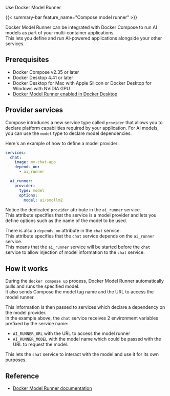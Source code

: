 Use Docker Model Runner


{{< summary-bar feature_name="Compose model runner" >}}

Docker Model Runner can be integrated with Docker Compose to run AI models as part of your multi-container applications.  
This lets you define and run AI-powered applications alongside your other services.

## Prerequisites

- Docker Compose v2.35 or later
- Docker Desktop 4.41 or later 
- Docker Desktop for Mac with Apple Silicon or Docker Desktop for Windows with NVIDIA GPU
- [Docker Model Runner enabled in Docker Desktop](/manuals/ai/model-runner.md#enable-docker-model-runner)

## Provider services

Compose introduces a new service type called `provider` that allows you to declare platform capabilities required by your application. For AI models, you can use the `model` type to declare model dependencies.

Here's an example of how to define a model provider:

```yaml
services:
  chat:
    image: my-chat-app
    depends_on:
      - ai_runner

  ai_runner:
    provider:
      type: model
      options:
        model: ai/smollm2
```

Notice the dedicated `provider` attribute in the `ai_runner` service.   
This attribute specifies that the service is a model provider and lets you define options such as the name of the model to be used.

There is also a `depends_on` attribute in the `chat` service.  
This attribute specifies that the `chat` service depends on the `ai_runner` service.  
This means that the `ai_runner` service will be started before the `chat` service to allow injection of model information to the `chat` service.

## How it works

During the `docker compose up` process, Docker Model Runner automatically pulls and runs the specified model.  
It also sends Compose the model tag name and the URL to access the model runner.

This information is then passed to services which declare a dependency on the model provider.  
In the example above, the `chat` service receives 2 environment variables prefixed by the service name:
 - `AI_RUNNER_URL` with the URL to access the model runner
 - `AI_RUNNER_MODEL` with the model name which could be passed with the URL to request the model.

This lets the `chat` service to interact with the model and use it for its own purposes.

## Reference

- [Docker Model Runner documentation](/manuals/ai/model-runner.md)
